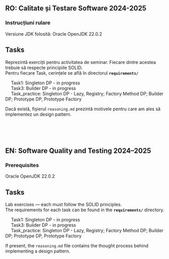 ### 
## RO: Calitate și Testare Software 2024-2025
### Instrucțiuni rulare
Versiune JDK folosită: Oracle OpenJDK 22.0.2

## Tasks
Reprezintă exerciții pentru activitatea de seminar. Fiecare dintre acestea trebuie să respecte principiile SOLID.<br>
Pentru fiecare Task, cerințele se află în directorul **`requirements/`**

&emsp; Task1: Singleton DP - in progress <br>
&emsp; Task3: Builder DP - in progress <br>
&emsp; Task_practice: Singleton DP - Lazy, Registry; Factory Method DP; Builder DP; Prototype DP, Prototype Factory

Dacă există, fișierul `reasoning.md` prezintă motivele pentru care am ales să implementez un design pattern. <br>

<br><br><br>

## EN: Software Quality and Testing 2024–2025

### Prerequisites

Oracle OpenJDK 22.0.2

## Tasks

Lab exercises — each must follow the SOLID principles.<br>
The requirements for each task can be found in the **`requirements/`** directory.

&emsp; Task1: Singleton DP - in progress <br>
&emsp; Task3: Builder DP - in progress <br>
&emsp; Task_practice: Singleton DP - Lazy, Registry; Factory Method DP; Builder DP; Prototype DP, Prototype Factory

If present, the `reasoning.md` file contains the thought process behind implementing a design pattern.
